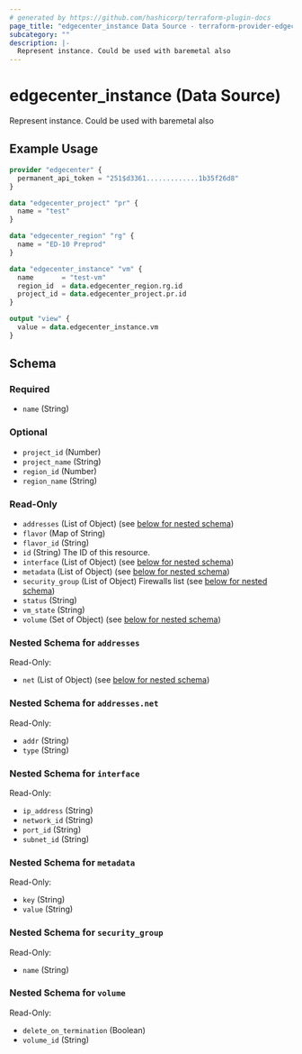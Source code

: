 ```yaml
---
# generated by https://github.com/hashicorp/terraform-plugin-docs
page_title: "edgecenter_instance Data Source - terraform-provider-edgecenter"
subcategory: ""
description: |-
  Represent instance. Could be used with baremetal also
---
```


# edgecenter_instance (Data Source)

Represent instance. Could be used with baremetal also

## Example Usage

```terraform
provider "edgecenter" {
  permanent_api_token = "251$d3361.............1b35f26d8"
}

data "edgecenter_project" "pr" {
  name = "test"
}

data "edgecenter_region" "rg" {
  name = "ED-10 Preprod"
}

data "edgecenter_instance" "vm" {
  name       = "test-vm"
  region_id  = data.edgecenter_region.rg.id
  project_id = data.edgecenter_project.pr.id
}

output "view" {
  value = data.edgecenter_instance.vm
}
```

<!-- schema generated by tfplugindocs -->
## Schema

### Required

- `name` (String)

### Optional

- `project_id` (Number)
- `project_name` (String)
- `region_id` (Number)
- `region_name` (String)

### Read-Only

- `addresses` (List of Object) (see [below for nested schema](#nestedatt--addresses))
- `flavor` (Map of String)
- `flavor_id` (String)
- `id` (String) The ID of this resource.
- `interface` (List of Object) (see [below for nested schema](#nestedatt--interface))
- `metadata` (List of Object) (see [below for nested schema](#nestedatt--metadata))
- `security_group` (List of Object) Firewalls list (see [below for nested schema](#nestedatt--security_group))
- `status` (String)
- `vm_state` (String)
- `volume` (Set of Object) (see [below for nested schema](#nestedatt--volume))

<a id="nestedatt--addresses"></a>
### Nested Schema for `addresses`

Read-Only:

- `net` (List of Object) (see [below for nested schema](#nestedobjatt--addresses--net))

<a id="nestedobjatt--addresses--net"></a>
### Nested Schema for `addresses.net`

Read-Only:

- `addr` (String)
- `type` (String)



<a id="nestedatt--interface"></a>
### Nested Schema for `interface`

Read-Only:

- `ip_address` (String)
- `network_id` (String)
- `port_id` (String)
- `subnet_id` (String)


<a id="nestedatt--metadata"></a>
### Nested Schema for `metadata`

Read-Only:

- `key` (String)
- `value` (String)


<a id="nestedatt--security_group"></a>
### Nested Schema for `security_group`

Read-Only:

- `name` (String)


<a id="nestedatt--volume"></a>
### Nested Schema for `volume`

Read-Only:

- `delete_on_termination` (Boolean)
- `volume_id` (String)


